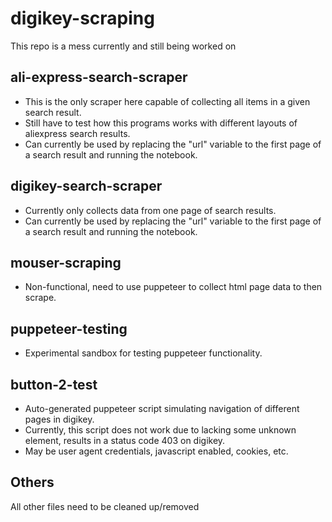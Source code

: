 # digikey-scraping

This repo is a mess currently and still being worked on

## ali-express-search-scraper
* This is the only scraper here capable of collecting all items in a given search result. 
* Still have to test how this programs works with different layouts of aliexpress search results.
* Can currently be used by replacing the "url" variable to the first page of a search result and running the notebook.

## digikey-search-scraper
* Currently only collects data from one page of search results.
* Can currently be used by replacing the "url" variable to the first page of a search result and running the notebook.

## mouser-scraping
* Non-functional, need to use puppeteer to collect html page data to then scrape.

## puppeteer-testing
* Experimental sandbox for testing puppeteer functionality.

## button-2-test
* Auto-generated puppeteer script simulating navigation of different pages in digikey. 
* Currently, this script does not work due to lacking some unknown element, results in a status code 403 on digikey.
* May be user agent credentials, javascript enabled, cookies, etc.

## Others
All other files need to be cleaned up/removed

